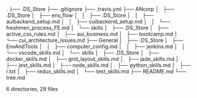 .
├── .DS_Store
├── .gitignore
├── .travis.yml
├── ANcorp
│   ├── .DS_Store
│   ├── env_flow
│   │   ├── .DS_Store
│   │   ├── auibackend_setup.md
│   │   ├── cuibackend_setup.md
│   │   └── freshmen_process_FE.md
│   └── skills
│       ├── .DS_Store
│       ├── active_css_rules.md
│       ├── aui_business.md
│       ├── bootcamp.md
│       └── cui_architecture_issues.md
├── General
│   ├── .DS_Store
│   ├── EnvAndTools
│   │   ├── computer_config.md
│   │   ├── jenkins.md
│   │   └── vscode_skills.md
│   └── skills
│       ├── .DS_Store
│       ├── docker_skills.md
│       ├── grid_layout_skills.md
│       ├── jade_skills.md
│       ├── jest_skills.md
│       ├── node_skills.md
│       ├── python_skills.md
│       ├── r.txt
│       ├── redux_skills.md
│       └── test_skills.md
├── README.md
└── tree.md

6 directories, 29 files
